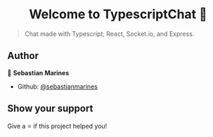 <h1 align="center">Welcome to TypescriptChat 👋</h1>
<p>
</p>

> Chat made with Typescript, React, Socket.io, and Express.

## Author

👤 **Sebastian Marines**

* Github: [@sebastianmarines](https://github.com/sebastianmarines)

## Show your support

Give a ⭐️ if this project helped you!
